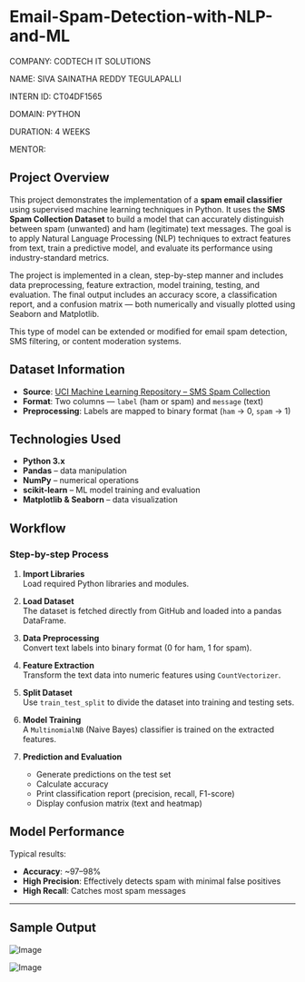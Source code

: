 # Email-Spam-Detection-with-NLP-and-ML
COMPANY: CODTECH IT SOLUTIONS

NAME: SIVA SAINATHA REDDY TEGULAPALLI

INTERN ID: CT04DF1565

DOMAIN: PYTHON

DURATION: 4 WEEKS

MENTOR:

## Project Overview

This project demonstrates the implementation of a **spam email classifier** using supervised machine learning techniques in Python. It uses the **SMS Spam Collection Dataset** to build a model that can accurately distinguish between spam (unwanted) and ham (legitimate) text messages. The goal is to apply Natural Language Processing (NLP) techniques to extract features from text, train a predictive model, and evaluate its performance using industry-standard metrics.

The project is implemented in a clean, step-by-step manner and includes data preprocessing, feature extraction, model training, testing, and evaluation. The final output includes an accuracy score, a classification report, and a confusion matrix — both numerically and visually plotted using Seaborn and Matplotlib.

This type of model can be extended or modified for email spam detection, SMS filtering, or content moderation systems.

## Dataset Information

- **Source**: [UCI Machine Learning Repository – SMS Spam Collection](https://archive.ics.uci.edu/ml/datasets/sms+spam+collection)
- **Format**: Two columns — `label` (ham or spam) and `message` (text)
- **Preprocessing**: Labels are mapped to binary format (`ham` → 0, `spam` → 1)

## Technologies Used

- **Python 3.x**
- **Pandas** – data manipulation
- **NumPy** – numerical operations
- **scikit-learn** – ML model training and evaluation
- **Matplotlib & Seaborn** – data visualization

## Workflow

### Step-by-step Process

1. **Import Libraries**  
   Load required Python libraries and modules.

2. **Load Dataset**  
   The dataset is fetched directly from GitHub and loaded into a pandas DataFrame.

3. **Data Preprocessing**  
   Convert text labels into binary format (0 for ham, 1 for spam).

4. **Feature Extraction**  
   Transform the text data into numeric features using `CountVectorizer`.

5. **Split Dataset**  
   Use `train_test_split` to divide the dataset into training and testing sets.

6. **Model Training**  
   A `MultinomialNB` (Naive Bayes) classifier is trained on the extracted features.

7. **Prediction and Evaluation**  
   - Generate predictions on the test set
   - Calculate accuracy
   - Print classification report (precision, recall, F1-score)
   - Display confusion matrix (text and heatmap)


## Model Performance

Typical results:
- **Accuracy**: ~97–98%
- **High Precision**: Effectively detects spam with minimal false positives
- **High Recall**: Catches most spam messages

---

## Sample Output
![Image](https://github.com/user-attachments/assets/1dfdadd6-aa34-4adf-917d-a8dcfd1d6cd2)

![Image](https://github.com/user-attachments/assets/3c433c60-74d7-41d5-91d0-d403b3cb1ef8)
